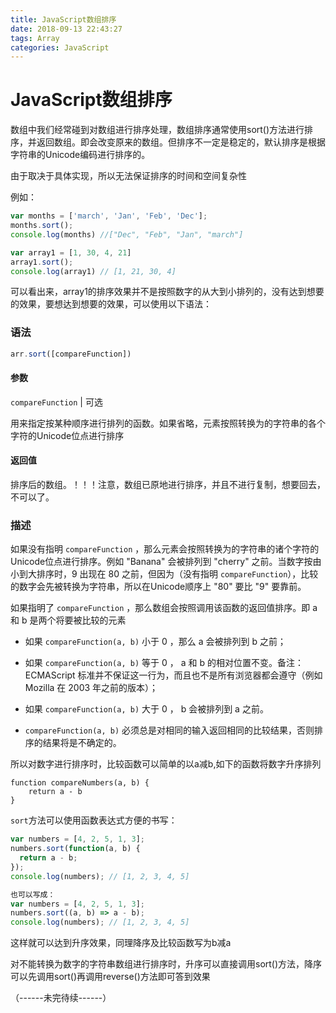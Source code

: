 ```yaml
---
title: JavaScript数组排序
date: 2018-09-13 22:43:27
tags: Array
categories: JavaScript
---
```

# JavaScript数组排序
数组中我们经常碰到对数组进行排序处理，数组排序通常使用sort()方法进行排序，并返回数组。即会改变原来的数组。但排序不一定是稳定的，默认排序是根据字符串的Unicode编码进行排序的。

由于取决于具体实现，所以无法保证排序的时间和空间复杂性

例如：

```javascript
var months = ['march', 'Jan', 'Feb', 'Dec'];
months.sort();
console.log(months)	//["Dec", "Feb", "Jan", "march"]

var array1 = [1, 30, 4, 21]
array1.sort();
console.log(array1) // [1, 21, 30, 4]
```

可以看出来，array1的排序效果并不是按照数字的从大到小排列的，没有达到想要的效果，要想达到想要的效果，可以使用以下语法：

### 语法

```javascript
arr.sort([compareFunction])
```

#### 参数

`compareFunction` | 可选

用来指定按某种顺序进行排列的函数。如果省略，元素按照转换为的字符串的各个字符的Unicode位点进行排序

#### 返回值

排序后的数组。！！！注意，数组已原地进行排序，并且不进行复制，想要回去，不可以了。

### 描述

如果没有指明 `compareFunction` ，那么元素会按照转换为的字符串的诸个字符的Unicode位点进行排序。例如 "Banana" 会被排列到 "cherry" 之前。当数字按由小到大排序时，9 出现在 80 之前，但因为（没有指明 `compareFunction`），比较的数字会先被转换为字符串，所以在Unicode顺序上 "80" 要比 "9" 要靠前。



如果指明了 `compareFunction` ，那么数组会按照调用该函数的返回值排序。即 a 和 b 是两个将要被比较的元素

- 如果 `compareFunction(a, b)` 小于 0 ，那么 a 会被排列到 b 之前；

- 如果 `compareFunction(a, b)` 等于 0 ， a 和 b 的相对位置不变。备注： ECMAScript 标准并不保证这一行为，而且也不是所有浏览器都会遵守（例如 Mozilla 在 2003 年之前的版本）；

- 如果 `compareFunction(a, b)` 大于 0 ， b 会被排列到 a 之前。
- `compareFunction(a, b)` 必须总是对相同的输入返回相同的比较结果，否则排序的结果将是不确定的。

所以对数字进行排序时，比较函数可以简单的以a减b,如下的函数将数字升序排列

```
function compareNumbers(a, b) {
    return a - b
}
```

`sort`方法可以使用函数表达式方便的书写：

```javascript
var numbers = [4, 2, 5, 1, 3];
numbers.sort(function(a, b) {
  return a - b;
});
console.log(numbers); // [1, 2, 3, 4, 5]

也可以写成：
var numbers = [4, 2, 5, 1, 3]; 
numbers.sort((a, b) => a - b); 
console.log(numbers); // [1, 2, 3, 4, 5]
```

这样就可以达到升序效果，同理降序及比较函数写为b减a

对不能转换为数字的字符串数组进行排序时，升序可以直接调用sort()方法，降序可以先调用sort()再调用reverse()方法即可答到效果

（------未完待续------）